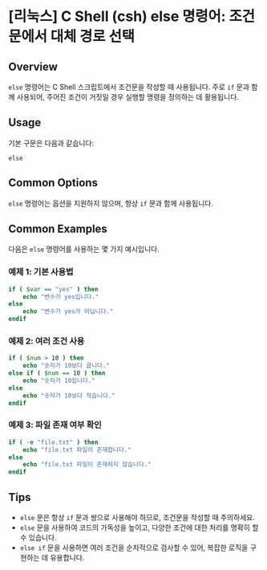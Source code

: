 # [리눅스] C Shell (csh) else 명령어: 조건문에서 대체 경로 선택

## Overview
`else` 명령어는 C Shell 스크립트에서 조건문을 작성할 때 사용됩니다. 주로 `if` 문과 함께 사용되어, 주어진 조건이 거짓일 경우 실행할 명령을 정의하는 데 활용됩니다.

## Usage
기본 구문은 다음과 같습니다:
```
else
```

## Common Options
`else` 명령어는 옵션을 지원하지 않으며, 항상 `if` 문과 함께 사용됩니다.

## Common Examples
다음은 `else` 명령어를 사용하는 몇 가지 예시입니다.

### 예제 1: 기본 사용법
```csh
if ( $var == "yes" ) then
    echo "변수가 yes입니다."
else
    echo "변수가 yes가 아닙니다."
endif
```

### 예제 2: 여러 조건 사용
```csh
if ( $num > 10 ) then
    echo "숫자가 10보다 큽니다."
else if ( $num == 10 ) then
    echo "숫자가 10입니다."
else
    echo "숫자가 10보다 작습니다."
endif
```

### 예제 3: 파일 존재 여부 확인
```csh
if ( -e "file.txt" ) then
    echo "file.txt 파일이 존재합니다."
else
    echo "file.txt 파일이 존재하지 않습니다."
endif
```

## Tips
- `else` 문은 항상 `if` 문과 쌍으로 사용해야 하므로, 조건문을 작성할 때 주의하세요.
- `else` 문을 사용하여 코드의 가독성을 높이고, 다양한 조건에 대한 처리를 명확히 할 수 있습니다.
- `else if` 문을 사용하면 여러 조건을 순차적으로 검사할 수 있어, 복잡한 로직을 구현하는 데 유용합니다.